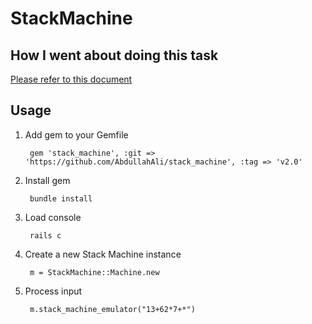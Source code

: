# StackMachine

## How I went about doing this task
[Please refer to this document](AbdullahALI_APPROACH.pdf)

## Usage
1. Add gem to your Gemfile
    
        gem 'stack_machine', :git => 'https://github.com/AbdullahAli/stack_machine', :tag => 'v2.0'

2. Install gem

        bundle install

3. Load console

        rails c

4. Create a new Stack Machine instance

        m = StackMachine::Machine.new

5. Process input

        m.stack_machine_emulator("13+62*7+*")
